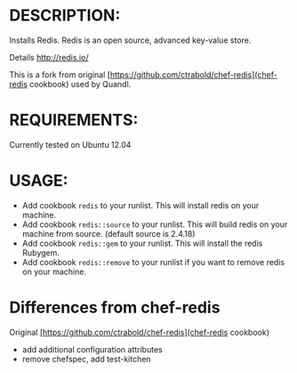 # DESCRIPTION:

Installs Redis. Redis is an open source, advanced key-value store.


Details http://redis.io/

This is a fork from original [https://github.com/ctrabold/chef-redis](chef-redis cookbook) used by Quandl.

# REQUIREMENTS:

Currently tested on Ubuntu 12.04

# USAGE:

* Add cookbook ``redis`` to your runlist. This will install redis on your machine.
* Add cookbook ``redis::source`` to your runlist. This will build redis on your machine from source. (default source is 2.4.18)
* Add cookbook ``redis::gem`` to your runlist. This will install the redis Rubygem.
* Add cookbook ``redis::remove`` to your runlist if you want to remove redis on your machine.

# Differences from chef-redis

Original [https://github.com/ctrabold/chef-redis](chef-redis cookbook)

* add additional configuration attributes
* remove chefspec, add test-kitchen
